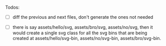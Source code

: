 Todos:
- [ ] diff the previous and next files, don't generate the ones not needed
- [ ] there is say assets/hello/svg, assets/bro/svg, assets/no/svg, then it would create a single svg class for all the svg bins that are being created at assets/hello/svg-bin, assets/no/svg-bin, assets/bro/svg-bin.


